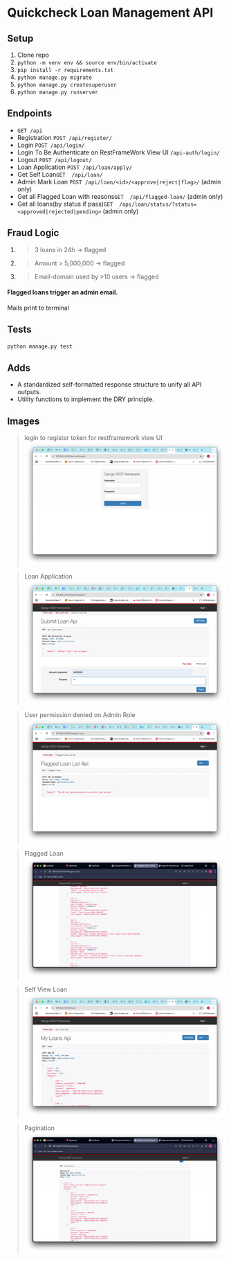 # Quickcheck Loan Management API

## Setup

1. Clone repo  
2. `python -m venv env && source env/bin/activate`  
3. `pip install -r requirements.txt`  
4. `python manage.py migrate`  
5. `python manage.py createsuperuser`  
6. `python manage.py runserver`

## Endpoints
- `GET /api`  
- Registration `POST /api/register/`  
- Login `POST /api/login/`
- Login To Be Authenticate on RestFrameWork View UI `/api-auth/login/`
- Logout `POST /api/logout/` 
- Loan Application `POST /api/loan/apply/`  
- Get Self Loan`GET  /api/loan/`  
- Admin Mark Loan `POST /api/loan/<id>/<approve|reject|flag>/`  (admin only) 
- Get all Flagged Loan with reasons`GET  /api/flagged-loan/` (admin only)  
- Get all loans(by status if pass)`GET  /api/loan/status/?status=<approved|rejected|pending>` (admin only)  


## Fraud Logic

1. >3 loans in 24h → flagged  
2. >Amount > 5,000,000 → flagged  
3. >Email-domain used by >10 users → flagged  

#### Flagged loans trigger an admin email.
Mails print to terminal

## Tests

```bash
python manage.py test
```
## Adds
- A standardized self-formatted response structure to unify all API outputs.
- Utility functions to implement the DRY principle.

## Images
>login to register token for restframework view UI
![login](assets/auth_login.png)

> Loan Application
![Loan Application Screenshot](assets/loan_aplication.png)

> User permission denied on Admin Role
![Loan Application Screenshot](assets/permission_denied.png)

> Flagged Loan 
![Loan Application Screenshot](assets/flagged_loan_admin.png)

> Self View Loan
![Loan Application Screenshot](assets/self_loan.png)

>Pagination
![Loan Application Screenshot](assets/pagination.png)